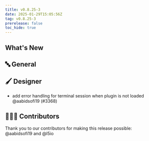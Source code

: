 ```yaml
---
title: v0.8.25-3
date: 2025-01-29T15:05:56Z
tag: v0.8.25-3
prerelease: false
toc_hide: true
---
```


## What's New
## 🔤 General
## 🖌️ Designer

- add error handling for terminal session when plugin is not loaded @aabidsofi19 (#3368)

## 👨🏽‍💻 Contributors

Thank you to our contributors for making this release possible:
@aabidsofi19 and @l5io

